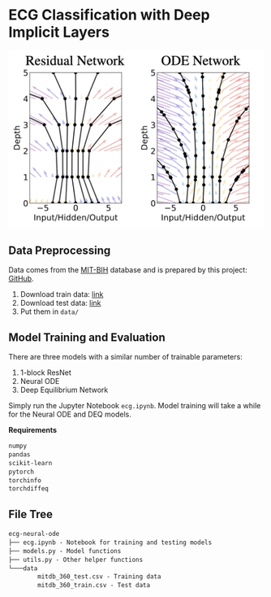 # ECG Classification with Deep Implicit Layers

<img src="./neural_ode.png" alt="neural_ode" width="600"/>

## Data Preprocessing

Data comes from the [MIT-BIH](https://physionet.org/content/mitdb/1.0.0/) database and is prepared by this project: [GitHub](https://github.com/intsav/RealtimeArrhythmiaMonitoring).

1. Download train data: [link](https://docs.google.com/uc?export=download&id=1KIBxRB12tbEop02Dj_sLBuZvPgu3ua6e)
2. Download test data: [link](https://docs.google.com/uc?export=download&id=1epF6BHCrTUOrpILBUp4xg160guVy_Jsr)
3. Put them in `data/`

## Model Training and Evaluation

There are three models with a similar number of trainable parameters:

1. 1-block ResNet
2. Neural ODE
3. Deep Equilibrium Network

Simply run the Jupyter Notebook `ecg.ipynb`. Model training will take a while for the Neural ODE and DEQ models.

**Requirements**

``` txt
numpy
pandas
scikit-learn
pytorch
torchinfo
torchdiffeq
```

## File Tree

``` txt
ecg-neural-ode
├── ecg.ipynb - Notebook for training and testing models 
├── models.py - Model functions
├── utils.py - Other helper functions
└───data
        mitdb_360_test.csv - Training data
        mitdb_360_train.csv - Test data
```
